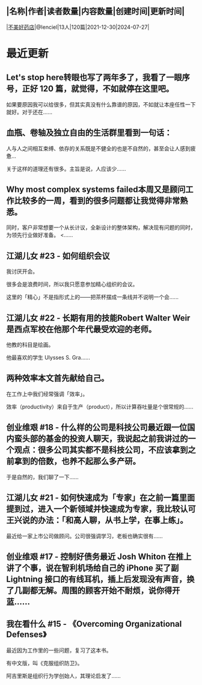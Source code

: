 |名称|作者|读者数量|内容数量|创建时间|更新时间|
---
|[不美好药店](https://xiaobot.net/p/lenciel?refer=0b133df9-27dc-423b-8101-639049001c13)|@lenciel|13人|120篇|2021-12-30|2024-07-27|

# 最近更新
## Let's stop here转眼也写了两年多了，我看了一眼序号，正好 120 篇，就觉得，不如就停在这里吧。

如果要原因我可以给很多，但其实真没有什么靠谱的原因，不如就让本座任性一下就好。对于还在......
## 血瓶、卷轴及独立自由的生活群里看到一句话：

人与人之间相互束缚、依存的关系既是不健全的也是不自然的，甚至会让人感到疲惫...

关于这样的道理还有很多。主旨是说，人应该少......
## Why most complex systems failed本周又是顾问工作比较多的一周，看到的很多问题都让我觉得非常熟悉。

同时，客户非常想要一个从长计议，全新设计的整体架构，解决现有问题的同时，为领先行业做好准备。
<......
## 江湖儿女 #23 - 如何组织会议
我讨厌开会。

很多会是浪费时间，所以我只愿意参加精心组织的会议。

这里的「精心」不是指形式上的——把茶杯摆成一条线并不说明一个会......
## 江湖儿女 #22 -  长期有用的技能Robert Walter Weir 是西点军校在他那个年代最受欢迎的老师。

他教的科目是绘画。

他最喜欢的学生 Ulysses S. Gra......
## 两种效率本文首先献给自己。

在工作上中我们经常强调「效率」。

效率（productivity）来自于生产（product），所以计算吞吐量是个很常规的......
## 创业维艰 #18 - 什么样的公司是科技公司最近跟一位国内蛮头部的基金的投资人聊天，我说起之前我讲过的一个观点：很多公司其实都不是科技公司，不应该拿到之前拿到的倍数，也养不起那么多产研。

于是自然的，我们聊了一下......
## 江湖儿女 #21 -  如何快速成为「专家」在之前一篇里面提到过，进入一个新领域并快速成为专家，我比较认可王兴说的办法：「和高人聊，从书上学，在事上练」。

最近给一家上市公司做顾问。公司很强调学习，老板也确实很有......
## 创业维艰 #17 - 控制好债务最近 Josh Whiton 在推上讲了个事，说在智利机场给自己的 iPhone 买了副 Lightning 接口的有线耳机，插上后发现没有声音，换了几副都无解。周围的顾客开始不耐烦，说你得开蓝......
## 我在看什么 #15 - 《Overcoming Organizational Defenses》

最近因为工作里的一些问题，复习了这本书。

有中文版，叫《克服组织防卫》。

阿吉里斯是组织行为学创始人，其理论启发了......


